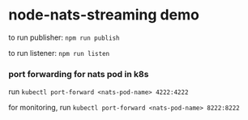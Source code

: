 # node-nats-streaming demo

to run publisher: `npm run publish`

to run listener: `npm run listen`

### port forwarding for nats pod in k8s

run `kubectl port-forward <nats-pod-name> 4222:4222`

for monitoring, run `kubectl port-forward <nats-pod-name> 8222:8222`
